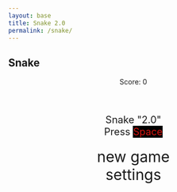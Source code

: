 ```yaml
---
layout: base
title: Snake 2.0
permalink: /snake/
---
```


<style>

    body{
    }
    .wrap{
        margin-left: auto;
        margin-right: auto;
    }
    button{
        border-style: solid;
        border-width: 4px;
        border-color: rgb(0, 0, 0);
        background-color: rgb(50, 50, 50);
        color: rgb(255, 255, 255);
        padding: 10px 21px;
        font-size: 15px;
        text-align: center;
    }
    canvas{
        display: none;
        border-style: solid;
        border-width: 10px;
        border-color:rgb(255, 0, 0);
        box-shadow: 0 0 20px 10px rgba(255, 0, 0, 0.8);
    }
    canvas:focus{
        outline: none;
    }

    /* All screens style */
    #gameover p, #setting p, #menu p{
        font-size: 20px;
        
    }

    #gameover a, #setting a, #menu a{
        font-size: 30px;
        display: block;
    }

    #gameover a:hover, #setting a:hover, #menu a:hover{
        cursor: pointer;
    }

    #gameover a:hover::before, #setting a:hover::before, #menu a:hover::before{
        content: ">";
        margin-right: 10px;
    }

    #menu{
        display: block;
    }

    #gameover{
        display: none;
    }

    #setting{
        display: none;
    }

    #setting input{
        display:none;
    }

    #setting label{
        cursor: pointer;
    }

    #setting input:checked + label{
        background-color: #FF0000;
        color:rgb(0, 0, 0);
    }
</style>


<h2><span font-size="36pt">Snake</span></h2>
<div class="container">
    <header class="pb-3 mb-4 border-bottom border-primary text-dark">
        <p class="fs-4">Score: <span id="score_value">0</span></p>
    </header>
    <div class="container bg-secondary" style="text-align:center;">
        <!-- Main Menu -->
        <div id="menu" class="py-4 text-light">
            <p>Snake "2.0" <br>Press <span style="background-color:rgb(0, 0, 0); color:rgb(214, 20, 15)">Space</span></p>
            <a id="new_game" class="link-alert">new game</a>
            <a id="setting_menu" class="link-alert">settings</a>
        </div>
        <!-- Game Over -->
        <div id="gameover" class="py-4 text-light">
            <p>Sucks to Suck! Restart with <span style="background-color:rgb(0, 0, 0); color: rgb(214, 20, 15)">Space</span></p>
            <a id="new_game1" class="link-alert">We Go Again!</a>
            <a id="setting_menu1" class="link-alert">Difficulty Select/Settings</a>
        </div>
        <!-- Play Screen -->
        <canvas id="snake" class="wrap" width="720" height="720" tabindex="1"></canvas>
        <!-- Settings Screen -->
        <div id="setting" class="py-4 text-light">
            <p>Settings <br><span style="background-color:rgb(0, 0, 0); color: rgb(214, 20, 15)">Click Start to Return</span>
            <a id="new_game2" class="link-alert">Start</a>
            <br>
            <h1><span style="color: rgb(214,20,15)" font-size="80.0pt">Difficulty Select</span></h1><br>
            <p> <input id="speed1" type="radio" name="speed" value="120" checked/>
                <label for="speed1">Baby Mode</label><br>
                <input id="speed2" type="radio" name="speed" value="100" checked/>
                <label for="speed2">Slightly Less Boring Mode</label><br>
                <input id="speed3" type="radio" name="speed" value="85" checked/>
                <label for="speed3">Training Wheels</label><br>
                <input id="speed4" type="radio" name="speed" value="70"/>
                <label for="speed4">As God Intended</label><br>
                <input id="speed5" type="radio" name="speed" value="35"/>
                <label for="speed5">NOW THIS! THIS IS REAL FIREPOWER!</label><br>
            </p>
            <p>Wall:
                <input id="wallon" type="radio" name="wall" value="1" checked/>
                <label for="wallon">On</label><br>
                <input id="walloff" type="radio" name="wall" value="1"/>
                <label for="walloff">The Illusion of Choice</label>
            </p>
            <p>Select Background Color:
            <div id="color-selector">
            <button data-color="red">Red</button>
            <button data-color="royalblue">Original Blue</button>
            <button data-color="green">Green</button>
            <button data-color="gold">Gold</button>
            <button data-color="purple">Purple</button>
            <button data-color="black">Black</button>
            <button data-color="white">White</button>
            </div>
            </p>
            <p>Select Snake Color:
            <div id="snake-color-selector">
            <button class="snake-button" data-color-snake="#FFFFFF">White</button>
            <button class="snake-button" data-color-snake="#000000">Black</button>
            <button class="snake-button" data-color-snake="#808080">Gray</button>
            <button class="snake-button" data-color-snake="#00FFFF">Blue</button>
            <button class="snake-button" data-color-snake="#FFD700">Gold</button>
            </div>
            </p>
<script>
    // Variable to store the selected color
    let selectedColorBG = "gray";
    // Add event listeners to all buttons
    document.getElementById("color-selector").addEventListener("click", function(event) {
        // Check if a button was clicked
        if (event.target.tagName === "BUTTON") {
            // Retrieve the data-color attribute
            selectedColorBG = event.target.getAttribute("data-color");
            // Confirm selection (for testing purposes)
            console.log("Selected BG color:", selectedColorBG);
            // Example: Use the color later
        }
    });
</script>
<script>
    // Variable to store the selected color
    let selectedColorSnake = "#FFFFFF";
    // Add event listeners to all buttons with the class "snake-button"
    const snakeButtons = document.getElementsByClassName("snake-button");
    for (let button of snakeButtons) {
        button.addEventListener("click", function(event) {
            // Retrieve the data-color-snake attribute
            selectedColorSnake = event.target.getAttribute("data-color-snake");
            // Confirm selection (for testing purposes)
            console.log("Selected Snake color:", selectedColorSnake);
        });
    }
</script>

<script>
    (function(){
        /* Attributes of Game */
        /////////////////////////////////////////////////////////////
        // Canvas & Context
        const canvas = document.getElementById("snake");
        const ctx = canvas.getContext("2d");
        // HTML Game IDs
        const SCREEN_SNAKE = 0;
        const screen_snake = document.getElementById("snake");
        const ele_score = document.getElementById("score_value");
        const speed_setting = document.getElementsByName("speed");
        const wall_setting = document.getElementsByName("wall");
        // HTML Screen IDs (div)
        const SCREEN_MENU = -1, SCREEN_GAME_OVER=1, SCREEN_SETTING=2;
        const screen_menu = document.getElementById("menu");
        const screen_game_over = document.getElementById("gameover");
        const screen_setting = document.getElementById("setting");
        // HTML Event IDs (a tags)
        const button_new_game = document.getElementById("new_game");
        const button_new_game1 = document.getElementById("new_game1");
        const button_new_game2 = document.getElementById("new_game2");
        const button_setting_menu = document.getElementById("setting_menu");
        const button_setting_menu1 = document.getElementById("setting_menu1");
        const bgMusic = new Audio();
        bgMusic.src = "assets/bg.mp3";
        bgMusic.loop = true;
        // Game Control
        const BLOCK = 20;   // size of block rendering
        let SCREEN = SCREEN_MENU;
        let snake;
        let snake_dir;
        let snake_next_dir;
        let snake_speed;
        let food = {x: 0, y: 0};
        let score;
        let wall;
        /* Display Control */
        /////////////////////////////////////////////////////////////
        // 0 for the game
        // 1 for the main menu
        // 2 for the settings screen
        // 3 for the game over screen
        let showScreen = function(screen_opt){
            SCREEN = screen_opt;
            switch(screen_opt){
                case SCREEN_SNAKE:
                    screen_snake.style.display = "block";
                    screen_menu.style.display = "none";
                    screen_setting.style.display = "none";
                    screen_game_over.style.display = "none";
                    break;
                case SCREEN_GAME_OVER:
                    screen_snake.style.display = "block";
                    screen_menu.style.display = "none";
                    screen_setting.style.display = "none";
                    screen_game_over.style.display = "block";
                    break;
                case SCREEN_SETTING:
                    screen_snake.style.display = "none";
                    screen_menu.style.display = "none";
                    screen_setting.style.display = "block";
                    screen_game_over.style.display = "none";
                    break;
            }
        }
        // Select the audio element
        let backgroundMusic = document.getElementById("backgroundMusic");

        // Function to play the music
        let playBackgroundMusic = function() {
        backgroundMusic.play();
        }

        // Function to stop the music
        let stopBackgroundMusic = function() {
            backgroundMusic.pause();
            backgroundMusic.currentTime = 0; // Reset to the start
        }

        /* Actions and Events  */
        /////////////////////////////////////////////////////////////
        document.addEventListener("keydown", function(event) {
        // Disable the default action for arrow keys
        if (["ArrowUp", "ArrowDown", "ArrowLeft", "ArrowRight", "Space"].includes(event.key)) {
        event.preventDefault();
            }
        });
        window.onload = function(){
            // HTML Events to Functions
            button_new_game.onclick = function(){newGame();};
            button_new_game1.onclick = function(){newGame();};
            button_new_game2.onclick = function(){newGame();};
            button_setting_menu.onclick = function(){showScreen(SCREEN_SETTING);};
            button_setting_menu1.onclick = function(){showScreen(SCREEN_SETTING);};
            // speed
            setSnakeSpeed(150);
            for(let i = 0; i < speed_setting.length; i++){
                speed_setting[i].addEventListener("click", function(){
                    for(let i = 0; i < speed_setting.length; i++){
                        if(speed_setting[i].checked){
                            setSnakeSpeed(speed_setting[i].value);
                        }
                    }
                });
            }
            // wall setting
            setWall(1);
            for(let i = 0; i < wall_setting.length; i++){
                wall_setting[i].addEventListener("click", function(){
                    for(let i = 0; i < wall_setting.length; i++){
                        if(wall_setting[i].checked){
                            setWall(wall_setting[i].value);
                        }
                    }
                });
            }
            // activate window events
            window.addEventListener("keydown", function(evt) {
                // spacebar detected
                if(evt.code === "Space" && SCREEN !== SCREEN_SNAKE)
                    newGame();
            }, true);
        }
        /* Snake is on the Go (Driver Function)  */
        /////////////////////////////////////////////////////////////
        let mainLoop = function(){
            let _x = snake[0].x;
            let _y = snake[0].y;
            snake_dir = snake_next_dir;   // read async event key
            // Direction 0 - Up, 1 - Right, 2 - Down, 3 - Left
            switch(snake_dir){
                case 0: _y--; break;
                case 1: _x++; break;
                case 2: _y++; break;
                case 3: _x--; break;
            }
            snake.pop(); // tail is removed
            snake.unshift({x: _x, y: _y}); // head is new in new position/orientation
            // Wall Checker
            if(wall === 1){
                // Wall on, Game over test
                if (snake[0].x < 0 || snake[0].x === canvas.width / BLOCK || snake[0].y < 0 || snake[0].y === canvas.height / BLOCK){
                    showScreen(SCREEN_GAME_OVER);
                    stopBackgroundMusic();
                    return;
                }
            }else{
                // Wall Off, Circle around
                for(let i = 0, x = snake.length; i < x; i++){
                    if(snake[i].x < 0){
                        snake[i].x = snake[i].x + (canvas.width / BLOCK);
                    }
                    if(snake[i].x === canvas.width / BLOCK){
                        snake[i].x = snake[i].x - (canvas.width / BLOCK);
                    }
                    if(snake[i].y < 0){
                        snake[i].y = snake[i].y + (canvas.height / BLOCK);
                    }
                    if(snake[i].y === canvas.height / BLOCK){
                        snake[i].y = snake[i].y - (canvas.height / BLOCK);
                    }
                }
            }
            // Snake vs Snake checker
            for(let i = 1; i < snake.length; i++){
                // Game over test
                if (snake[0].x === snake[i].x && snake[0].y === snake[i].y){
                    showScreen(SCREEN_GAME_OVER);
                    return;
                }
            }
            // Snake eats food checker
            if(checkBlock(snake[0].x, snake[0].y, food.x, food.y)){
                snake[snake.length] = {x: snake[0].x, y: snake[0].y};
                altScore(++score);
                addFood();
                activeDot(food.x, food.y);
            }
            // Repaint canvas
            ctx.beginPath();
            ctx.fillStyle = selectedColorBG;
            ctx.fillRect(0, 0, canvas.width, canvas.height);
            // Paint snake
            for(let i = 0; i < snake.length; i++){
                activeDot(snake[i].x, snake[i].y);
            }
            
            // Paint food
            activeDot(food.x, food.y);
            // Debug
            //document.getElementById("debug").innerHTML = snake_dir + " " + snake_next_dir + " " + snake[0].x + " " + snake[0].y;
            // Recursive call after speed delay, déjà vu
            setTimeout(mainLoop, snake_speed);
        }
        /* New Game setup */
        /////////////////////////////////////////////////////////////
        let newGame = function(){
            // snake game screen
            showScreen(SCREEN_SNAKE);
            screen_snake.focus();
            // game score to zero
            score = 0;
            altScore(score);
            // initial snake
            snake = [];
            snake.push({x: 0, y: 15});
            snake_next_dir = 1;
            // food on canvas
            addFood();
            // activate canvas event
            canvas.onkeydown = function(evt) {
                changeDir(evt.keyCode);
            }
            mainLoop();
            bgMusic.play();
        }
        /* Key Inputs and Actions */
        /////////////////////////////////////////////////////////////
        let changeDir = function(key){
            // test key and switch direction
            switch(key) {
                case 37:    // left arrow
                    if (snake_dir !== 1)    // not right
                        snake_next_dir = 3; // then switch left
                    break;
                case 38:    // up arrow
                    if (snake_dir !== 2)    // not down
                        snake_next_dir = 0; // then switch up
                    break;
                case 39:    // right arrow
                    if (snake_dir !== 3)    // not left
                        snake_next_dir = 1; // then switch right
                    break;
                case 40:    // down arrow
                    if (snake_dir !== 0)    // not up
                        snake_next_dir = 2; // then switch down
                    break;
            }
        }
        /* Dot for Food or Snake part */
        /////////////////////////////////////////////////////////////
        let activeDot = function(x, y){
            ctx.fillStyle = selectedColorSnake;
            ctx.shadowBlur = 15;
            ctx.shadowColor = selectedColorSnake;
            ctx.fillRect(x * BLOCK, y * BLOCK, BLOCK, BLOCK);
        }
        /* Random food placement */
        /////////////////////////////////////////////////////////////
        let addFood = function(){
            food.x = Math.floor(Math.random() * ((canvas.width / BLOCK) - 1));
            food.y = Math.floor(Math.random() * ((canvas.height / BLOCK) - 1));
            for(let i = 0; i < snake.length; i++){
                if(checkBlock(food.x, food.y, snake[i].x, snake[i].y)){
                    addFood();
                }
            }
        }
        /* Collision Detection */
        /////////////////////////////////////////////////////////////
        let checkBlock = function(x, y, _x, _y){
            return (x === _x && y === _y);
        }
        /* Update Score */
        /////////////////////////////////////////////////////////////
        let altScore = function(score_val){
            ele_score.innerHTML = String(score_val);
        }
        /////////////////////////////////////////////////////////////
        // Change the snake speed...
        // 150 = slow
        // 100 = normal
        // 50 = fast
        let setSnakeSpeed = function(speed_value){
            snake_speed = speed_value;
        }
        /////////////////////////////////////////////////////////////
        let setWall = function(wall_value){
            wall = wall_value;
            if(wall === 0){screen_snake.style.borderColor = "#606060";}
            if(wall === 1){screen_snake.style.borderColor = selectedSnakeColor;}
        }
    })();
</script>